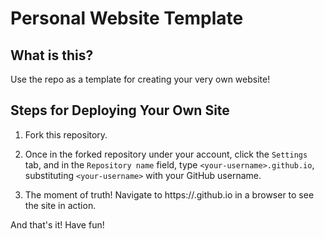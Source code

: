 # Personal Website Template

## What is this?

Use the repo as a template for creating your very own website!

## Steps for Deploying Your Own Site

1. Fork this repository.

1. Once in the forked repository under your account, click the `Settings` tab, and in the `Repository name` field, type `<your-username>.github.io`, substituting `<your-username>` with your GitHub username.

1. The moment of truth! Navigate to https://<your-username>.github.io in a browser to see the site in action.

And that's it! Have fun!
